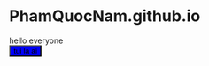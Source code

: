 # PhamQuocNam.github.io
<html>
<head>
<style>
  .beauty{
    background-color: blue;
    }
  .beauty:hover{
    background-color: red;
    }
</style>
</head>

<body>
<div>hello everyone</div>
  <button class="beauty">tui la ai</button>
</body>
  
</html>
